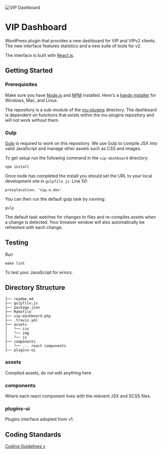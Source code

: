 ![VIP Dashboard](http://cloud.scott.ee/images/vip-dashboard.png)

# VIP Dashboard

WordPress plugin that provides a new dashboard for VIP and VIPv2 clients. The new interface features statistics and a new suite of tools for v2.

The interface is built with [React.js](https://facebook.github.io/react/).

## Getting Started

### Prerequisites

Make sure you have [Node.js](https://nodejs.org/) and [NPM](https://docs.npmjs.com/getting-started/what-is-npm) installed. Here's a [handy installer](https://nodejs.org/download/) for Windows, Mac, and Linux.

The repository is a sub-module of the [mu-plugins](https://github.com/Automattic/vipv2-mu-plugins) directory. The dashboard is dependent on functions that exists within the mu-plugins repository and will not work without them.

### Gulp

[Gulp](http://gulpjs.com/) is required to work on this repository. We use Gulp to compile JSX into valid JavaScript and manage other assets such as CSS and images.

To get setup run the following command in the `vip-dashboard` directory:

```
npm install
```

Once node has completed the install you should set the URL to your local development site in `gulpfile.js`. Line 50:

```
proxylocation: 'vip.w.dev'
```

You can then run the default gulp task by running:

```
gulp
```

The default task watches for changes to files and re-compiles assets when a change is detected. Your browser window will also automatically be refreshed with each change.

## Testing

Run

```
make lint
```

To test your JavaScript for errors.

## Directory Structure

```
├── readme.md
├── gulpfile.js
├── package.json
├── Makefile
├── vip-dashboard.php
├── .travis.yml
├── assets
│   └── css
│   └── img
│   └── js
├── components
│   └── ... react components
├── plugins-ui

```

### assets

Compiled assets, do not edit anything here.

### components

Where each react component lives with the relevent JSX and SCSS files.

### plugins-ui

Plugins interface adopted from v1.

## Coding Standards

[Coding Guidelines »](https://github.com/Automattic/calypso-pre-oss/blob/master/docs/coding-guidelines.md)
